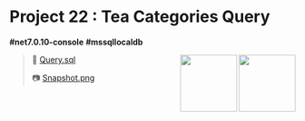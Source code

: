 # Project 22 : Tea Categories Query

**#net7.0.10-console** **#mssqllocaldb**

<img align="right" width="100" height="100" src="https://github.com/rozhkovsvyat/Project22/assets/71471748/b4ec81ed-ce76-4aa8-9664-00135fbf0623">
<img align="right" width="100" height="100" src="https://github.com/rozhkovsvyat/Project22/assets/71471748/f17a0234-f7a4-49f0-b610-e25ebea9be7a">

> 🔗 [Query.sql](https://github.com/rozhkovsvyat/Project22/blob/master/Project%2022/Query.sql)
>
> :camera: [Snapshot.png](https://github.com/rozhkovsvyat/Project22/assets/71471748/e996b26e-caec-4a82-bb00-547fe4ef0641)
